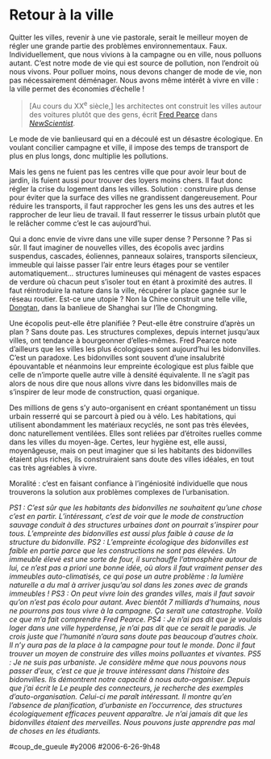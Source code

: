 # Retour à la ville 

Quitter les villes, revenir à une vie pastorale, serait le meilleur moyen de régler une grande partie des problèmes environnementaux. Faux. Individuellement, que nous vivions à la campagne ou en ville, nous polluons autant. C’est notre mode de vie qui est source de pollution, non l’endroit où nous vivons. Pour polluer moins, nous devons changer de mode de vie, non pas nécessairement déménager. Nous avons même intérêt à vivre en ville : la ville permet des économies d’échelle !

> [Au cours du XX<sup>e</sup> siècle,] les architectes ont construit les villes autour des voitures plutôt que des gens, écrit [Fred Pearce](http://www.opendemocracy.net/author/Fred_Pearce.jsp) dans [*NewScientist*](http://www.newscientisttech.com/article/mg19025561.700.html).

Le mode de vie banlieusard qui en a découlé est un désastre écologique. En voulant concilier campagne et ville, il impose des temps de transport de plus en plus longs, donc multiplie les pollutions.

Mais les gens ne fuient pas les centres ville que pour avoir leur bout de jardin, ils fuient aussi pour trouver des loyers moins chers. Il faut donc régler la crise du logement dans les villes. Solution : construire plus dense pour éviter que la surface des villes ne grandissent dangereusement. Pour réduire les transports, il faut rapprocher les gens les uns des autres et les rapprocher de leur lieu de travail. Il faut resserrer le tissus urbain plutôt que le relâcher comme c’est le cas aujourd’hui.

Qui a donc envie de vivre dans une ville super dense ? Personne ? Pas si sûr. Il faut imaginer de nouvelles villes, des écopolis avec jardins suspendus, cascades, éoliennes, panneaux solaires, transports silencieux, immeuble qui laisse passer l’air entre leurs étages pour se ventiler automatiquement… structures lumineuses qui ménagent de vastes espaces de verdure où chacun peut s’isoler tout en étant à proximité des autres. Il faut réintroduire la nature dans la ville, récupérer la place gagnée sur le réseau routier. Est-ce une utopie ? Non la Chine construit une telle ville, [Dongtan](http://en.wikipedia.org/wiki/Dongtan), dans la banlieue de Shanghai sur l’île de Chongming.

Une écopolis peut-elle être planifiée ? Peut-elle être construire d’après un plan ? Sans doute pas. Les structures complexes, depuis internet jusqu’aux villes, ont tendance à bourgeonner d’elles-mêmes. Fred Pearce note d’ailleurs que les villes les plus écologiques sont aujourd’hui les bidonvilles. C’est un paradoxe. Les bidonvilles sont souvent d’une insalubrité épouvantable et néanmoins leur empreinte écologique est plus faible que celle de n’importe quelle autre ville à densité équivalente. Il ne s’agit pas alors de nous dire que nous allons vivre dans les bidonvilles mais de s’inspirer de leur mode de construction, quasi organique.

Des millions de gens s’y auto-organisent en créant spontanément un tissu urbain resserré qui se parcourt à pied ou à vélo. Les habitations, qui utilisent abondamment les matériaux recyclés, ne sont pas très élevées, donc naturellement ventilées. Elles sont reliées par d’étroites ruelles comme dans les villes du moyen-âge. Certes, leur hygiène est, elle aussi, moyenâgeuse, mais on peut imaginer que si les habitants des bidonvilles étaient plus riches, ils construiraient sans doute des villes idéales, en tout cas très agréables à vivre.

Moralité : c’est en faisant confiance à l’ingéniosité individuelle que nous trouverons la solution aux problèmes complexes de l’urbanisation.

*PS1 : C’est sûr que les habitants des bidonvilles ne souhaitent qu’une chose c’est en partir. L’intéressant, c’est de voir que le mode de construction sauvage conduit à des structures urbaines dont on pourrait s’inspirer pour tous. L’empreinte des bidonvilles est aussi plus faible à cause de la structure du bidonville.*
*PS2 : L’empreinte écologique des bidonvilles est faible en partie parce que les constructions ne sont pas élevées. Un immeuble élevé est une sorte de four, il surchauffe l’atmosphère autour de lui, ce n’est pas a priori une bonne idée, où alors il faut vraiment penser des immeubles auto-climatisés, ce qui pose un autre problème : la lumière naturelle a du mal à arriver jusqu’au sol dans les zones avec de grands immeubles !*
*PS3 : On peut vivre loin des grandes villes, mais il faut savoir qu’on n’est pas écolo pour autant. Avec bientôt 7 milliards d’humains, nous ne pourrons pas tous vivre à la campagne. Ça serait une catastrophe. Voilà ce que m’a fait comprendre Fred Pearce.*
*PS4 : Je n’ai pas dit que je voulais loger dans une ville hyperdense, je n’ai pas dit que ce serait le paradis. Je crois juste que l’humanité n’aura sans doute pas beaucoup d’autres choix. Il n’y aura pas de la place à la campagne pour tout le monde. Donc il faut trouver un moyen de construire des villes moins polluantes et vivantes.*
*PS5 : Je ne suis pas urbaniste. Je considère même que nous pouvons nous passer d’eux, c’est ce que je trouve intéressant dans l’histoire des bidonvilles. Ils démontrent notre capacité à nous auto-organiser. Depuis que j’ai écrit le Le peuple des connecteurs, je recherche des exemples d’auto-organisation. Celui-ci me paraît intéressant. Il montre qu’en l’absence de planification, d’urbaniste en l’occurrence, des structures écologiquement efficaces peuvent apparaître. Je n’ai jamais dit que les bidonvilles étaient des merveilles. Nous pouvons juste apprendre pas mal de choses en les étudiants.*

#coup_de_gueule #y2006 #2006-6-26-9h48
